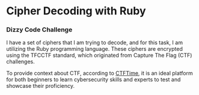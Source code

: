# Cipher Decoding with Ruby

### Dizzy Code Challenge

I have a set of ciphers that I am trying to decode, and for this task, I am utilizing the Ruby programming language. These ciphers are encrypted using the TFCCTF standard, which originated from Capture The Flag (CTF) challenges. 

To provide context about CTF, according to [CTFTime](https://ctftime.org/), it is an ideal platform for both beginners to learn cybersecurity skills and experts to test and showcase their proficiency.
